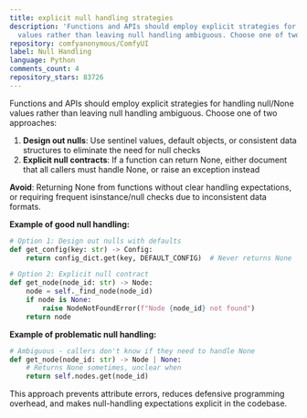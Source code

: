 ```yaml
---
title: explicit null handling strategies
description: 'Functions and APIs should employ explicit strategies for handling null/None
  values rather than leaving null handling ambiguous. Choose one of two approaches:'
repository: comfyanonymous/ComfyUI
label: Null Handling
language: Python
comments_count: 4
repository_stars: 83726
---
```


Functions and APIs should employ explicit strategies for handling null/None values rather than leaving null handling ambiguous. Choose one of two approaches:

1. **Design out nulls**: Use sentinel values, default objects, or consistent data structures to eliminate the need for null checks
2. **Explicit null contracts**: If a function can return None, either document that all callers must handle None, or raise an exception instead

**Avoid**: Returning None from functions without clear handling expectations, or requiring frequent isinstance/null checks due to inconsistent data formats.

**Example of good null handling:**
```python
# Option 1: Design out nulls with defaults
def get_config(key: str) -> Config:
    return config_dict.get(key, DEFAULT_CONFIG)  # Never returns None

# Option 2: Explicit null contract  
def get_node(node_id: str) -> Node:
    node = self._find_node(node_id)
    if node is None:
        raise NodeNotFoundError(f"Node {node_id} not found")
    return node
```

**Example of problematic null handling:**
```python
# Ambiguous - callers don't know if they need to handle None
def get_node(node_id: str) -> Node | None:
    # Returns None sometimes, unclear when
    return self.nodes.get(node_id)
```

This approach prevents attribute errors, reduces defensive programming overhead, and makes null-handling expectations explicit in the codebase.
